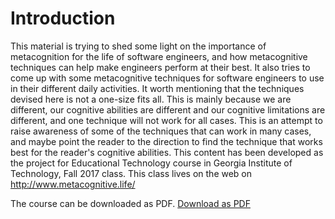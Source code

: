 # Introduction
This material is trying to shed some light on the importance of metacognition for the life of software engineers, and how metacognitive techniques can help make engineers perform at their best. It also tries to come up with some metacognitive techniques for software engineers to use in their different daily activities. 
It worth mentioning that the techniques devised here is not a one-size fits all. This is mainly because we are different, our cognitive abilities are different and our cognitive limitations are different, and one technique will not work for all cases. This is an attempt to raise awareness of some of the techniques that can work in many cases, and maybe point the reader to the direction to find the technique that works best for the reader's cognitive abilities.
This content has been developed as the project for Educational Technology course in Georgia Institute of Technology, Fall 2017 class. This class lives on the web on http://www.metacognitive.life/

The course can be downloaded as PDF.
[Download as PDF](./files/Metacognition-for-software-engineers.pdf)

